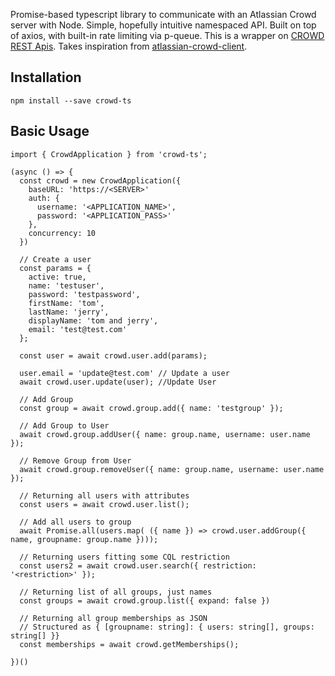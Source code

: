 Promise-based typescript library to communicate with an Atlassian Crowd server with Node. Simple, hopefully intuitive namespaced API. Built on top of axios, with built-in rate limiting via p-queue. This is a wrapper on [CROWD REST Apis](https://https://docs.atlassian.com/atlassian-crowd/4.0.0/REST/). Takes inspiration from [atlassian-crowd-client](https://github.com/ghengeveld/atlassian-crowd-client).

## Installation
```npm install --save crowd-ts```

## Basic Usage
```
import { CrowdApplication } from 'crowd-ts';

(async () => {
  const crowd = new CrowdApplication({
    baseURL: 'https://<SERVER>'
    auth: {
      username: '<APPLICATION_NAME>',
      password: '<APPLICATION_PASS>'
    },
    concurrency: 10
  })

  // Create a user 
  const params = {
    active: true,
    name: 'testuser',
    password: 'testpassword',
    firstName: 'tom',
    lastName: 'jerry',
    displayName: 'tom and jerry',
    email: 'test@test.com'
  };

  const user = await crowd.user.add(params);

  user.email = 'update@test.com' // Update a user
  await crowd.user.update(user); //Update User

  // Add Group
  const group = await crowd.group.add({ name: 'testgroup' });

  // Add Group to User
  await crowd.group.addUser({ name: group.name, username: user.name });

  // Remove Group from User
  await crowd.group.removeUser({ name: group.name, username: user.name });

  // Returning all users with attributes
  const users = await crowd.user.list();

  // Add all users to group
  await Promise.all(users.map( ({ name }) => crowd.user.addGroup({ name, groupname: group.name })));

  // Returning users fitting some CQL restriction
  const users2 = await crowd.user.search({ restriction: '<restriction>' });

  // Returning list of all groups, just names
  const groups = await crowd.group.list({ expand: false })

  // Returning all group memberships as JSON
  // Structured as { [groupname: string]: { users: string[], groups: string[] }}
  const memberships = await crowd.getMemberships();

})()
```